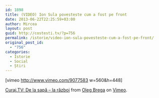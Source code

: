 ```yaml
---
id: 1898
title: (VIDEO) Ion Sula povesteste cum a fost pe front
date: 2013-06-22T22:25:59+03:00
author: Mircea
layout: post
guid: http://costesti.tv/?p=756
permalink: /istorie/video-ion-sula-povesteste-cum-a-fost-pe-front/
original_post_id:
  - "756"
categories:
  - Istorie
  - Social
  - Știri
---
```

[vimeo http://www.vimeo.com/9077583 w=560&h=448] 

[Curaj.TV: De la sapă &#8211; la război](http://vimeo.com/9077583) from [Oleg Brega](http://vimeo.com/brega) on [Vimeo](http://vimeo.com).
